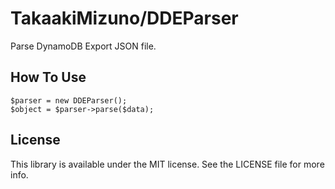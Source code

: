 # TakaakiMizuno/DDEParser

Parse DynamoDB Export JSON file.

## How To Use

```
$parser = new DDEParser();
$object = $parser->parse($data);
```

## License

This library is available under the MIT license. See the LICENSE file for more info.
